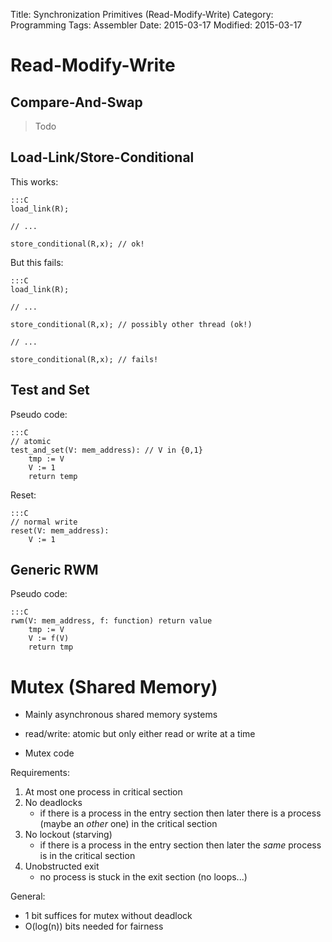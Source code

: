 Title: Synchronization Primitives (Read-Modify-Write)
Category: Programming
Tags: Assembler
Date: 2015-03-17
Modified: 2015-03-17

# Read-Modify-Write



## Compare-And-Swap

> Todo

## Load-Link/Store-Conditional

This works:

    :::C
    load_link(R);

    // ...
    
    store_conditional(R,x); // ok!

But this fails:

    :::C
    load_link(R);

    // ...
    
    store_conditional(R,x); // possibly other thread (ok!)

    // ...

    store_conditional(R,x); // fails!

## Test and Set

Pseudo code:

    :::C
    // atomic
    test_and_set(V: mem_address): // V in {0,1}
        tmp := V
        V := 1
        return temp

Reset:

    :::C
    // normal write
    reset(V: mem_address):
        V := 1

## Generic RWM

Pseudo code:

    :::C
    rwm(V: mem_address, f: function) return value
        tmp := V
        V := f(V)
        return tmp


# Mutex (Shared Memory)

- Mainly asynchronous shared memory systems

- read/write: atomic but only either read or write at a time

- Mutex code

<!-- TODO:
 Enter -> Enter
 Enter -> Critical (at most 1 proc)
 Critical -> Exit
 Exit -> Remainder
 Remainder -> Enter

-->

Requirements:

1. At most one process in critical section
2. No deadlocks
    - if there is a process in the entry section then later there is a process (maybe an *other* one) in the critical section
3. No lockout (starving)
    - if there is a process in the entry section then later the *same* process is in the critical section
4. Unobstructed exit
    - no process is stuck in the exit section (no loops...)


General:

- 1 bit suffices for mutex without deadlock
- O(log(n)) bits needed for fairness
